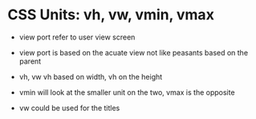 # CSS Units: vh, vw, vmin, vmax

- view port refer to user view screen
- view port is based on the acuate view not like peasants based on the parent

- vh, vw vh based on width, vh on the height
- vmin will look at the smaller unit on the two, vmax is the opposite
- vw could be used for the titles
